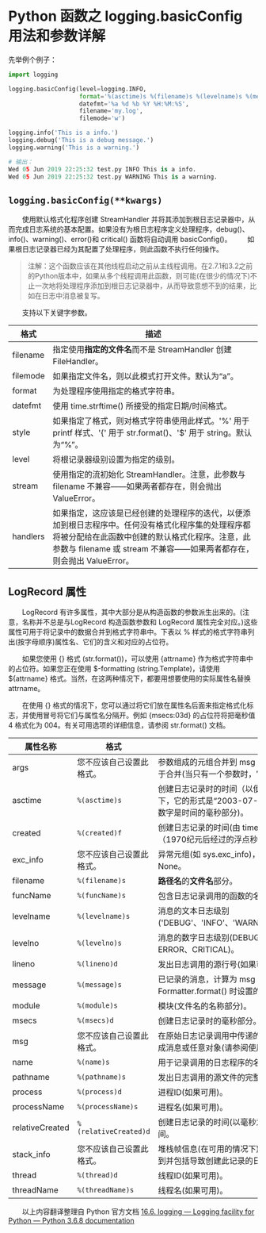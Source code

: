 # Python 函数之 logging.basicConfig 用法和参数详解

先举例个例子：
```python
import logging

logging.basicConfig(level=logging.INFO,
                    format='%(asctime)s %(filename)s %(levelname)s %(message)s',
                    datefmt='%a %d %b %Y %H:%M:%S',
                    filename='my.log',
                    filemode='w')

logging.info('This is a info.')
logging.debug('This is a debug message.')
logging.warning('This is a warning.')

# 输出：
Wed 05 Jun 2019 22:25:32 test.py INFO This is a info.
Wed 05 Jun 2019 22:25:32 test.py WARNING This is a warning.
```

## `logging.basicConfig(**kwargs)`  
&emsp;&emsp;使用默认格式化程序创建 StreamHandler 并将其添加到根日志记录器中，从而完成日志系统的基本配置。如果没有为根日志程序定义处理程序，debug()、info()、warning()、error()和 critical() 函数将自动调用 basicConfig()。
&emsp;&emsp;如果根日志记录器已经为其配置了处理程序，则此函数不执行任何操作。

> 注解：这个函数应该在其他线程启动之前从主线程调用。在2.7.1和3.2之前的Python版本中，如果从多个线程调用此函数，则可能(在很少的情况下)不止一次地将处理程序添加到根日志记录器中，从而导致意想不到的结果，比如在日志中消息被复写。

&emsp;&emsp;支持以下关键字参数。

格式 | 描述
---|---
filename | 指定使用**指定的文件名**而不是 StreamHandler 创建 FileHandler。
filemode | 如果指定文件名，则以此模式打开文件。默认为“a”。
format | 为处理程序使用指定的格式字符串。
datefmt | 使用 time.strftime() 所接受的指定日期/时间格式。
style | 如果指定了格式，则对格式字符串使用此样式。'%' 用于 printf 样式、'{' 用于 str.format()、'$' 用于 string。默认为“%”。
level | 将根记录器级别设置为指定的级别。
stream | 使用指定的流初始化 StreamHandler。注意，此参数与 filename 不兼容——如果两者都存在，则会抛出 ValueError。
handlers | 如果指定，这应该是已经创建的处理程序的迭代，以便添加到根日志程序中。任何没有格式化程序集的处理程序都将被分配给在此函数中创建的默认格式化程序。注意，此参数与 filename 或 stream 不兼容——如果两者都存在，则会抛出 ValueError。

## LogRecord 属性
&emsp;&emsp;LogRecord 有许多属性，其中大部分是从构造函数的参数派生出来的。(注意，名称并不总是与LogRecord 构造函数参数和 LogRecord 属性完全对应。)这些属性可用于将记录中的数据合并到格式字符串中。下表以 % 样式的格式字符串列出(按字母顺序)属性名、它们的含义和对应的占位符。

&emsp;&emsp;如果您使用 {} 格式 (str.format())，可以使用 {attrname} 作为格式字符串中的占位符。如果您正在使用 $-formatting (string.Template)，请使用 ${attrname} 格式。当然，在这两种情况下，都要用想要使用的实际属性名替换 attrname。

&emsp;&emsp;在使用 {} 格式的情况下，您可以通过将它们放在属性名后面来指定格式化标志，并使用冒号将它们与属性名分隔开。例如 {msecs:03d} 的占位符将把毫秒值 4 格式化为 004。有关可用选项的详细信息，请参阅 str.format() 文档。

属性名称 | 格式 | 描述
---|---|---
args | 您不应该自己设置此格式。 | 参数组成的元组合并到 msg 中以生成消息，或 dict，其值用于合并(当只有一个参数时，它是一个字典)。
asctime | `%(asctime)s` | 创建日志记录时的时间（以便于人识读的格式）。默认情况下，它的形式是“2003-07-08 16:49:45,896”(逗号后面的数字是时间的毫秒部分)。
created | `%(created)f` | 创建日志记录的时间(由 time.time() 函数返回的时间戳（1970纪元后经过的浮点秒数）)。
exc_info | 您不应该自己设置此格式。 | 异常元组(如 sys.exc_info)，如果没有发生异常，则为 None。
filename | `%(filename)s` | **路径名**的**文件名**部分。
funcName | `%(funcName)s` | 包含日志记录调用的函数的名称。
levelname | `%(levelname)s` | 消息的文本日志级别('DEBUG'、'INFO'、'WARNING'、'ERROR'、'CRITICAL')。
levelno | `%(levelno)s` | 消息的数字日志级别(DEBUG、INFO、WARNING、ERROR、CRITICAL)。
lineno | `%(lineno)d` | 发出日志调用的源行号(如果可用)。
message | `%(message)s` | 已记录的消息，计算为 msg % args。这是在调用 Formatter.format() 时设置的。
module | `%(module)s` | 模块(文件名的名称部分)。
msecs | `%(msecs)d` | 创建日志记录时的毫秒部分。
msg | 您不应该自己设置此格式。 | 在原始日志记录调用中传递的格式字符串。与 args 合并以生成消息或任意对象(请参阅使用任意对象作为消息)。
name | `%(name)s` | 用于记录调用的日志程序的名称。
pathname | `%(pathname)s` | 发出日志调用的源文件的完整路径名(如果可用)。
process | `%(process)d` | 进程ID(如果可用)。
processName | `%(processName)s` | 进程名(如果可用)。
relativeCreated | `%(relativeCreated)d` | 创建日志记录的时间(以毫秒为单位)相对于加载日志模块的时间。
stack_info | 您不应该自己设置此格式。 | 堆栈帧信息(在可用的情况下)从当前线程的堆栈底部开始，直到并包括导致创建此记录的日志调用的堆栈帧。
thread | `%(thread)d` | 线程ID(如果可用)。
threadName | `%(threadName)s` | 线程名(如果可用)。


&emsp;&emsp;以上内容翻译整理自 Python 官方文档 [16.6. logging — Logging facility for Python — Python 3.6.8 documentation](https://docs.python.org/3.6/library/logging.html?highlight=logging#module-logging)
